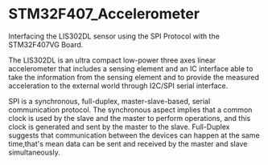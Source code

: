 # STM32F407_Accelerometer

Interfacing the LIS302DL sensor using the SPI Protocol with the STM32F407VG Board.

The LIS302DL is an ultra compact low-power three axes linear accelerometer that includes a sensing element and an IC interface able to take the information from the sensing element and to provide the measured acceleration to the external world through I2C/SPI serial interface.

SPI is a synchronous, full-duplex, master-slave-based, serial communication protocol.
The synchronous aspect implies that a common clock is used by the slave and the master to perform operations, and this clock is generated and sent by the master to the slave.
Full-Duplex suggests that communication between the devices can happen at the same time,that's mean data can be sent and received by the master and slave simultaneously.

